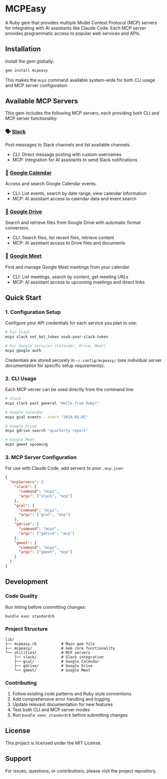 # MCPEasy

A Ruby gem that provides multiple Model Context Protocol (MCP) servers for integrating with AI assistants like Claude Code. Each MCP server provides programmatic access to popular web services and APIs.

## Installation

Install the gem globally:

```bash
gem install mcpeasy
```

This makes the `mcpz` command available system-wide for both CLI usage and MCP server configuration.

## Available MCP Servers

This gem includes the following MCP servers, each providing both CLI and MCP server functionality:

### 🗣️ [Slack](./lib/utilities/slack/)
Post messages to Slack channels and list available channels.
- CLI: Direct message posting with custom usernames
- MCP: Integration for AI assistants to send Slack notifications

### 📅 [Google Calendar](./lib/utilities/gcal/)
Access and search Google Calendar events.
- CLI: List events, search by date range, view calendar information
- MCP: AI assistant access to calendar data and event search

### 📂 [Google Drive](./lib/utilities/gdrive/)
Search and retrieve files from Google Drive with automatic format conversion.
- CLI: Search files, list recent files, retrieve content
- MCP: AI assistant access to Drive files and documents

### 🎥 [Google Meet](./lib/utilities/gmeet/)
Find and manage Google Meet meetings from your calendar.
- CLI: List meetings, search by content, get meeting URLs
- MCP: AI assistant access to upcoming meetings and direct links

## Quick Start

### 1. Configuration Setup

Configure your API credentials for each service you plan to use:

```bash
# For Slack
mcpz slack set_bot_token xoxb-your-slack-token

# For Google services (Calendar, Drive, Meet)
mcpz google auth
```

Credentials are stored securely in `~/.config/mcpeasy/` (see individual server documentation for specific setup requirements).

### 2. CLI Usage

Each MCP server can be used directly from the command line:

```bash
# Slack
mcpz slack post general "Hello from Ruby!"

# Google Calendar  
mcpz gcal events --start "2024-01-01"

# Google Drive
mcpz gdrive search "quarterly report"

# Google Meet
mcpz gmeet upcoming
```

### 3. MCP Server Configuration

For use with Claude Code, add servers to your `.mcp.json`:

```json
{
  "mcpServers": {
    "slack": {
      "command": "mcpz",
      "args": ["slack", "mcp"]
    },
    "gcal": {
      "command": "mcpz", 
      "args": ["gcal", "mcp"]
    },
    "gdrive": {
      "command": "mcpz",
      "args": ["gdrive", "mcp"]
    },
    "gmeet": {
      "command": "mcpz",
      "args": ["gmeet", "mcp"]
    }
  }
}
```

## Development

### Code Quality

Run linting before committing changes:

```bash
bundle exec standardrb
```

### Project Structure

```
lib/
├── mcpeasy.rb           # Main gem file
├── mcpeasy/             # Gem core functionality
└── utilities/           # MCP servers
    ├── slack/           # Slack integration
    ├── gcal/            # Google Calendar
    ├── gdrive/          # Google Drive  
    └── gmeet/           # Google Meet
```

### Contributing

1. Follow existing code patterns and Ruby style conventions
2. Add comprehensive error handling and logging
3. Update relevant documentation for new features
4. Test both CLI and MCP server modes
5. Run `bundle exec standardrb` before submitting changes

## License

This project is licensed under the MIT License.

## Support

For issues, questions, or contributions, please visit the project repository.